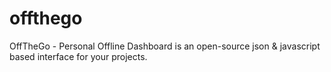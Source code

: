 # offthego
OffTheGo - Personal Offline Dashboard is an open-source json &amp; javascript based interface for your projects.
